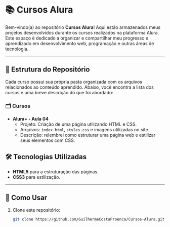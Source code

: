 # 📚 Cursos Alura

Bem-vindo(a) ao repositório **Cursos Alura**! Aqui estão armazenados meus projetos desenvolvidos durante os cursos realizados na plataforma Alura. Este espaço é dedicado a organizar e compartilhar meu progresso e aprendizado em desenvolvimento web, programação e outras áreas de tecnologia.

---

## 📂 Estrutura do Repositório

Cada curso possui sua própria pasta organizada com os arquivos relacionados ao conteúdo aprendido. Abaixo, você encontra a lista dos cursos e uma breve descrição do que foi abordado:

### 🗂️ Cursos
- **Alura+ - Aula 04**
  - Projeto: Criação de uma página utilizando HTML e CSS.
  - Arquivos: `index.html`, `styles.css` e imagens utilizadas no site.
  - Descrição: relembrei como estruturar uma página web e estilizar seus elementos com CSS.

## 🛠️ Tecnologias Utilizadas
- **HTML5** para a estruturação das páginas.
- **CSS3** para estilização.

---

## 🚀 Como Usar
1. Clone este repositório:  
   ```bash
   git clone https://github.com/GuilhermeCostaProenca/Cursos-Alura.git
